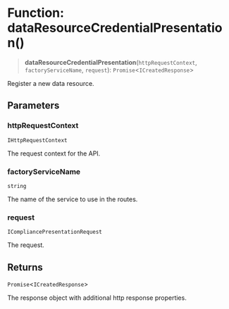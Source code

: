 # Function: dataResourceCredentialPresentation()

> **dataResourceCredentialPresentation**(`httpRequestContext`, `factoryServiceName`, `request`): `Promise`\<`ICreatedResponse`\>

Register a new data resource.

## Parameters

### httpRequestContext

`IHttpRequestContext`

The request context for the API.

### factoryServiceName

`string`

The name of the service to use in the routes.

### request

`ICompliancePresentationRequest`

The request.

## Returns

`Promise`\<`ICreatedResponse`\>

The response object with additional http response properties.
